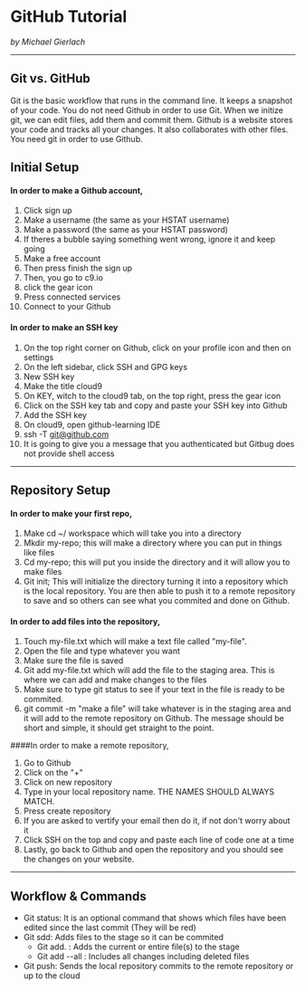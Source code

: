 # GitHub Tutorial

_by Michael Gierlach_

---
## Git vs. GitHub
  Git is the basic workflow that runs in the command line. It keeps a snapshot of your code. 
You do not need Github in order to use Git. When we initize git, we can edit files, add them and commit them.
  Github is a website stores your code and tracks all your changes. It also collaborates with other files. You need git in order to use Github. 






## Initial Setup
#### In order to make a Github account, 
1. Click sign up 
2. Make a username (the same as your HSTAT username)
3. Make a password (the same as your HSTAT password)
4. If theres a bubble saying something went wrong, ignore it and keep going
5. Make a free account
6. Then press finish the sign up
7. Then, you go to c9.io
8. click the gear icon
9. Press connected services
10. Connect to your Github  

#### In order to make an SSH key
1. On the top right corner on Github, click on your profile icon and then on settings
2. On the left sidebar, click SSH and GPG keys
3. New SSH key
4. Make the title cloud9
5. On KEY, witch to the cloud9 tab, on the top right, press the gear icon
6. Click on the SSH key tab and copy and paste your SSH key into Github 
7. Add the SSH key 
8. On cloud9, open github-learning IDE
9. ssh -T git@github.com
10. It is going to give you a message that you authenticated but Gitbug does not provide shell access  

---
## Repository Setup
#### In order to make your first repo, 
1. Make cd ~/ workspace which will take you into a directory
2. Mkdir my-repo; this will make a directory where you can put in things like files
3. Cd my-repo; this will put you inside the directory and it will allow you to make files
4. Git init; This will initialize the directory turning it into a repository which is the local repository. 
   You are then able to push it to a remote repository to save and so others can see what you commited and done on Github.  

#### In order to add files into the repository,
1. Touch my-file.txt which will make a text file called "my-file".
2. Open the file and type whatever you want
3. Make sure the file is saved
4. Git add my-file.txt which will add the file to the staging area. This is where we can add and make changes to the files
5. Make sure to type git status to see if your text in the file is ready to be commited.
6. git commit -m "make a file" will take whatever is in the staging area and it will add to the remote repository on Github. The message should be short and simple, it should get straight to the point.  

####In order to make a remote repository, 
1. Go to Github
2. Click on the "+"
3. Click on new repository
4. Type in your local repository name. THE NAMES SHOULD ALWAYS MATCH.
5. Press create repository
6. If you are asked to vertify your email then do it, if not don't worry about it
7. Click SSH on the top and copy and paste each line of code one at a time
8. Lastly, go back to Github and open the repository and you should see the changes on your website.


---
## Workflow & Commands
* Git status: It is an optional command that shows which files have been edited since the last commit (They will be red)
* Git sdd: Adds files to the stage so it can be commited 
   * Git add. : Adds the current or entire file(s) to the stage
   * Git add --all : Includes all changes including deleted files
* Git push: Sends the local repository commits to the remote repository or up to the cloud
